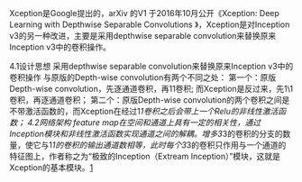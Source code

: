 Xception是Google提出的，arXiv 的V1 于2016年10月公开《Xception: Deep Learning with Depthwise Separable Convolutions 》，Xception是对Inception v3的另一种改进，主要是采用depthwise separable convolution来替换原来Inception v3中的卷积操作。

4.1设计思想
采用depthwise separable convolution来替换原来Inception v3中的卷积操作
与原版的Depth-wise convolution有两个不同之处：
第一个：原版Depth-wise convolution，先逐通道卷积，再11卷积; 而Xception是反过来，先1\1卷积，再逐通道卷积；
第二个：原版Depth-wise convolution的两个卷积之间是不带激活函数的，而Xception在经过1*1卷积之后会带上一个Relu的非线性激活函数；
4.2网络架构
feature map在空间和通道上具有一定的相关性，通过Inception模块和非线性激活函数实现通道之间的解耦。增多3*3的卷积的分支的数量，使它与1*1的卷积的输出通道数相等，此时每个3*3的卷积只作用与一个通道的特征图上，作者称之为“极致的Inception（Extream Inception）”模块，这就是Xception的基本模块。[1]


[1]: https://leesen998.github.io/2018/01/15/%E7%AC%AC%E5%8D%81%E4%B8%83%E7%AB%A0_%E6%A8%A1%E5%9E%8B%E5%8E%8B%E7%BC%A9%E3%80%81%E5%8A%A0%E9%80%9F%E5%8F%8A%E7%A7%BB%E5%8A%A8%E7%AB%AF%E9%83%A8%E7%BD%B2/
